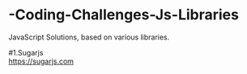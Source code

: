 # -Coding-Challenges-Js-Libraries
JavaScript Solutions, based on various libraries.

#1.Sugarjs  
https://sugarjs.com
